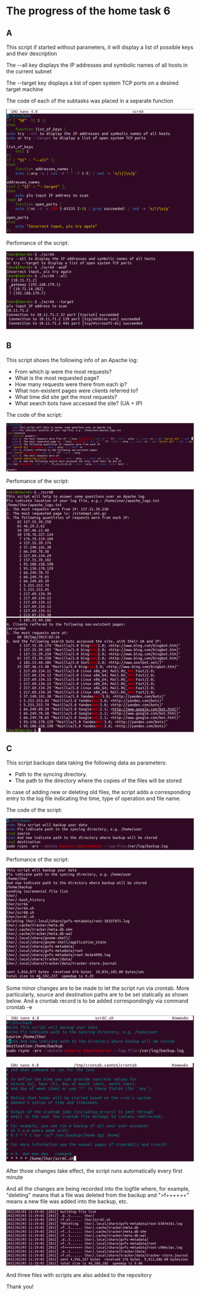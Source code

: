  # The progress of the home task 6

 ## A 
This script if started without parameters, it will display a list of possible keys and their description

The --all key displays the IP addresses and symbolic names of all hosts in the current subnet

The --target key displays a list of open system TCP ports on a desired target machine

The code of each of the subtasks was placed in a separate function

![This is an image](https://github.com/Ihor-2022/DevOps_online_Kyiv_2022Q1Q2/blob/master/m6/001.png)

Perfomance of the script:

![This is an image](https://github.com/Ihor-2022/DevOps_online_Kyiv_2022Q1Q2/blob/master/m6/002.png)

 ## B

 This script shows the following info of an Apache log:

 - From which ip were the most requests?
 - What is the most requested page?
 - How many requests were there from each ip?
 - What non-existent pages were clients referred to?
 - What time did site get the most requests?
 - What search bots have accessed the site? (UA + IP)

The code of the script:

![This is an image](https://github.com/Ihor-2022/DevOps_online_Kyiv_2022Q1Q2/blob/master/m6/003.png)

Perfomance of the script:

![This is an image](https://github.com/Ihor-2022/DevOps_online_Kyiv_2022Q1Q2/blob/master/m6/004.png)
![This is an image](https://github.com/Ihor-2022/DevOps_online_Kyiv_2022Q1Q2/blob/master/m6/005.png)

 ## C

This script backups data taking the following data as parameters:
 - Path to the syncing directory.
 - The path to the directory where the copies of the files will be stored

In case of adding new or deleting old files, the script adds a corresponding entry to the log file indicating the time, type of operation and file name.

The code of the script:

![This is an image](https://github.com/Ihor-2022/DevOps_online_Kyiv_2022Q1Q2/blob/master/m6/006.png)

Perfomance of the script:

![This is an image](https://github.com/Ihor-2022/DevOps_online_Kyiv_2022Q1Q2/blob/master/m6/007.png)

Some minor changes are to be made to let the script run via crontab. More particularly, source and destination paths are to be set statically as shown below. And a crontab record is to be added correspondingly via command crontab -e

![This is an image](https://github.com/Ihor-2022/DevOps_online_Kyiv_2022Q1Q2/blob/master/m6/008.png)

![This is an image](https://github.com/Ihor-2022/DevOps_online_Kyiv_2022Q1Q2/blob/master/m6/009.png)

After those changes take effect, the script runs automatically every first minute

And all the changes are being recorded into the logfile where, for example, "deleting" means that a file was deleted from the backup and ">f++++++" means a new file was added into the backup, etc.

![This is an image](https://github.com/Ihor-2022/DevOps_online_Kyiv_2022Q1Q2/blob/master/m6/010.png)

And three files with scripts are also added to the repository

Thank you!